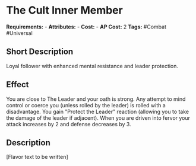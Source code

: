 # The Cult Inner Member

**Requirements:** -
**Attributes:** -
**Cost:** -
**AP Cost:** 2
**Tags:** #Combat #Universal

## Short Description
Loyal follower with enhanced mental resistance and leader protection.

## Effect
You are close to The Leader and your oath is strong. Any attempt to mind control or coerce you (unless rolled by the leader) is rolled with a disadvantage. You gain "Protect the Leader" reaction (allowing you to take the damage of the leader if adjacent). When you are driven into fervor your attack increases by 2 and defense decreases by 3.

## Description
[Flavor text to be written]